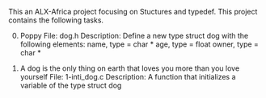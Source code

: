 This an ALX-Africa project focusing on Stuctures and typedef. This project
contains the following tasks.

0. Poppy
File: dog.h
Description: Define a new type struct dog with the following elements:
	     name, type = char *
	     age, type = float
	     owner, type = char *

1. A dog is the only thing on earth that loves you more than you love
   yourself
File: 1-inti_dog.c
Description: A function that initializes a variable of the type struct dog